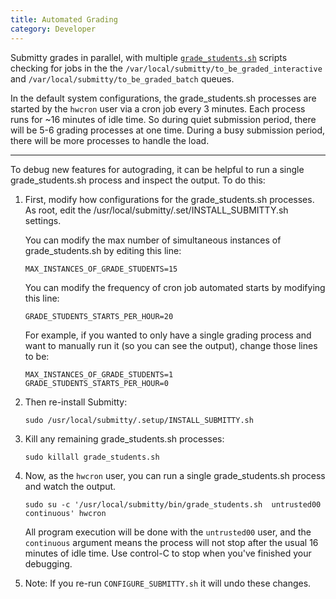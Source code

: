 ```yaml
---
title: Automated Grading
category: Developer
---
```


Submitty grades in parallel, with multiple
[`grade_students.sh`](https://github.com/Submitty/Submitty/blob/master/bin/grade_students.sh)
scripts checking for jobs in the the
`/var/local/submitty/to_be_graded_interactive` and
`/var/local/submitty/to_be_graded_batch` queues.  

In the default system configurations,
the grade_students.sh processes are started by the `hwcron` user via a
cron job every 3 minutes.  Each process runs for ~16 minutes of idle
time.  So during quiet submission period, there will be 5-6 grading
processes at one time.  During a busy submission period, there will be
more processes to handle the load.

---

To debug new features for autograding, it can be helpful to run a
single grade_students.sh process and inspect the output.  To do this:


1. First, modify how configurations for the grade_students.sh processes.
   As root, edit the /usr/local/submitty/.set/INSTALL_SUBMITTY.sh settings.

   You can modify the max number of simultaneous instances of
   grade_students.sh by editing this line:

   ```
   MAX_INSTANCES_OF_GRADE_STUDENTS=15
   ```

   You can modify the frequency of cron job automated starts by modifying this line:

   ```
   GRADE_STUDENTS_STARTS_PER_HOUR=20
   ```

   For example, if you wanted to only have a single grading process
   and want to manually run it (so you can see the output), change
   those lines to be:

   ```
   MAX_INSTANCES_OF_GRADE_STUDENTS=1
   GRADE_STUDENTS_STARTS_PER_HOUR=0
   ```


2. Then re-install Submitty:

   ```
   sudo /usr/local/submitty/.setup/INSTALL_SUBMITTY.sh
   ```


3. Kill any remaining grade_students.sh processes:

   ```
   sudo killall grade_students.sh
   ```


4. Now, as the `hwcron` user, you can run a single grade_students.sh
   process and watch the output.  

   ```
   sudo su -c '/usr/local/submitty/bin/grade_students.sh  untrusted00  continuous' hwcron
   ```

   All program execution will be done with the `untrusted00` user, and
   the `continuous` argument means the process will not stop after the
   usual 16 minutes of idle time.  Use control-C to stop when you've
   finished your debugging.


5. Note:  If you re-run `CONFIGURE_SUBMITTY.sh` it will undo these changes.
